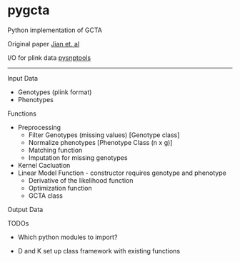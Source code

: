 # pygcta
Python implementation of GCTA

Original paper
[Jian et. al](http://www.cell.com/ajhg/abstract/S0002-9297(10)00598-7)

I/O for plink data [pysnptools](https://github.com/MicrosoftGenomics/PySnpTools/tree/master/pysnptools)

---

Input Data

* Genotypes (plink format)
* Phenotypes

Functions
- Preprocessing
  -  Filter Genotypes (missing values) [Genotype class]
  -  Normalize phenotypes [Phenotype Class (n x g)]
  -  Matching function
  -  Imputation for missing genotypes
- Kernel Cacluation
- Linear Model Function - constructor requires genotype and phenotype
  - Derivative of the likelihood function
  - Optimization function
  - GCTA class

Output Data

TODOs

* Which python modules to import? 

* D and K set up class framework with existing functions

